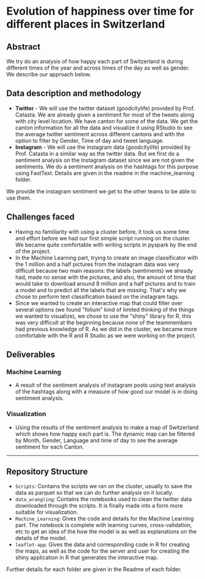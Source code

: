 # Evolution of happiness over time for different places in Switzerland

## Abstract
We try do an analysis of how happy each part of Switzerland is during different times of the year and across times of the day as well as gender. We describe our approach below.

## Data description and methodology
* **Twitter** - We will use the twitter dataset (goodcitylife) provided by Prof. Catasta. We are already given a sentiment for most of the tweets along with city level location. We have canton for some of the data. We get the canton information for all the data and visualize it using RStudio to see the average twitter sentiment across different cantons and with the option to filter by Gender, Time of day and tweet language.
* **Instagram** -  We will use the instagram data (goodcitylife) provided by Prof. Catasta in a similar way as the twitter data. But we first do a sentiment analysis on the Instagram dataset since we are not given the sentiments. We do a sentiment analysis on the hashtags for this purpose using FastText. Details are given in the readme in the machine_learning folder.

We provide the instagram sentiment we get to the other teams to be able to use them.

## Challenges faced
* Having no familiarity with using a cluster before, it took us some time and effort before we had our first simple script running on the cluster. We became quite comfortable with writing scripts in pyspark by the end of the project.
* In the Machine Learning part, trying to create an image classificator with the 1 million and a half pictures from the instagram data was very difficult because two main reasons: the labels (sentiments) we already had, made no sense with the pictures, and also, the amount of time that would take to download around 8 million and a half pictures  and to train a model and to predict all the labels that are missing. That's why we chose to perform text classification based on the instagram tags.
* Since we wanted to create an interactive map that could filter over several options (we found "folium" kind of limited thinking of the things we wanted to visualize), we chose to use the "shiny" library for R, this was very difficult at the beginning because none of the teammembers had previous knowledge of R. As we did in the cluster, we became more comfortable with the R and R Studio as we were working on the project.

## Deliverables
### Machine Learning
* A result of the sentiment analysis of instagram posts using text analysis of the hashtags along with a measure of how good our model is in doing sentiment analysis.

### Visualization
* Using the results of the sentiment analysis to make a map of Switzerland which shows how happy each part is. The dynamic map can be filtered by Month, Gender, Language and time of day to see the average sentiment for each Canton.

-------------------------------------------------------------------------------------------------------

## Repository Structure

* `Scripts`: Contains the scripts we ran on the cluster, usually to save the data as parquet so that we can do further analysis on it locally.
* `data_wrangling`: Contains the notebooks used to clean the twitter data downloaded through the scripts. It is finally made into a form more suitable for visualization.
* `Machine_Learning`: Gives the code and details for the Machine Learning part. The notebook is complete with learning curves, cross-validation, etc to get an idea of the how the model is as well as explanations on the details of the model.
* `leaflet-app`: Gives the data and corresponding code in R for creating the maps, as well as the code for the server and user for creating the shiny application in R that generates the interactive map.

Further details for each folder are given in the Readme of each folder.

